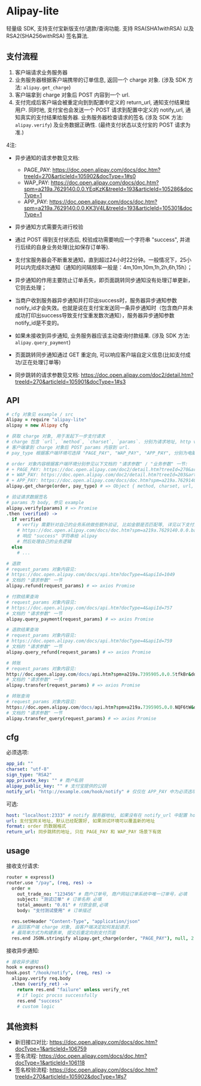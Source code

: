Alipay-lite
===

轻量级 SDK, 支持支付宝新版支付/退款/查询功能.
支持 RSA(SHA1withRSA) 以及 RSA2(SHA256withRSA) 签名算法.

## 支付流程

1. 客户端请求业务服务器
2. 业务服务器根据客户端携带的订单信息, 返回一个 charge 对象. (涉及 SDK 方法: `alipay.get_charge`)
3. 客户端拿到 charge 对象后 POST 内容到一个 url.
4. 支付完成后客户端会被重定向到到配置中定义的 return_url, 通知支付结果给用户.
   同时地, 支付宝也会发送一个 POST 请求到配置中定义的 notify_url, 通知真实的支付结果给服务器.
   业务服务器检查请求的签名 (涉及 SDK 方法: `alipay.verify`) 及业务数据正确性.
   (最终支付状态以支付宝的 POST 请求为准.)

4注:

+ 异步通知的请求参数见文档:
  - PAGE_PAY: https://doc.open.alipay.com/docs/doc.htm?treeId=270&articleId=105902&docType=1#s0
  - WAP_PAY: https://doc.open.alipay.com/docs/doc.htm?spm=a219a.7629140.0.0.YEqKzK&treeId=193&articleId=105286&docType=1
  - APP_PAY: https://doc.open.alipay.com/docs/doc.htm?spm=a219a.7629140.0.0.KK3V4L&treeId=193&articleId=105301&docType=1
+ 异步通知方式需要先进行校验
+ 通过 POST 得到支付状态后, 校验成功需要响应一个字符串 "success", 并进行后续的自身业务处理(比如保存订单等).
+ 支付宝服务器会不断重发通知，直到超过24小时22分钟。一般情况下，25小时以内完成8次通知（通知的间隔频率一般是：4m,10m,10m,1h,2h,6h,15h）；
+ 异步通知的作用主要防止订单丢失，即页面跳转同步通知没有处理订单更新，它则去处理；
+ 当商户收到服务器异步通知并打印出success时，服务器异步通知参数notify_id才会失效。也就是说在支付宝发送同一条异步通知时（包含商户并未成功打印出success导致支付宝重发数次通知），服务器异步通知参数notify_id是不变的。
+ 如果未接收到异步通知, 业务服务器应该主动查询付款结果. (涉及 SDK 方法: `alipay.query_payment`)

+ 页面跳转同步通知通过 GET 重定向, 可以响应客户端自定义信息(比如支付成功/正在处理订单等)
+ 同步跳转的请求参数见文档: https://doc.open.alipay.com/doc2/detail.htm?treeId=270&articleId=105901&docType=1#s3

## API
```coffee
# cfg 对象见 example / src
Alipay = require "alipay-lite"
alipay = new Alipay cfg

# 获取 charge 对象, 用于发起下一步支付请求
# charge 包含 `url`, `method`, `charset`, `params`. 分别为请求地址, http verb, 字符集, body content.
# 客户端拿到 charge 对象后 POST params 内容到 url.
# pay_type 根据客户端环境可选择 "PAGE_PAY", "WAP_PAY", "APP_PAY", 分别为电脑网页, 手机网页, 手机app

# order 对象内容根据客户端环境分别参见以下文档的 "请求参数" / "业务参数" 一节:
# + PAGE_PAY: https://doc.open.alipay.com/doc2/detail.htm?treeId=270&articleId=105901&docType=1
# + WAP_PAY: https://doc.open.alipay.com/doc2/detail.htm?treeId=203&articleId=105463&docType=1
# + APP_PAY: https://doc.open.alipay.com/docs/doc.htm?spm=a219a.7629140.0.0.Hqeal6&treeId=193&articleId=105465&docType=1
alipay.get_charge(order, pay_type) # => Object { method, charset, url, params }

# 验证请求数据签名
# params 为 body, 参见 example
alipay.verify(params) # => Promise
.then (verified) ->
  if verified
    # verfiy 需要针对自己的业务系统做些额外验证, 比如金额是否匹配等, 详见以下支付宝文档中 "异步返回结果验签" 的第五步:
    # https://doc.open.alipay.com/docs/doc.htm?spm=a219a.7629140.0.0.baE541&treeId=193&articleId=105902&docType=1#s7
    # 响应 "success" 字符串给 alipay
    # 然后处理自己的业务逻辑
  else
    # ...

# 退款
# request_params 对象内容见: 
# https://doc.open.alipay.com/docs/api.htm?docType=4&apiId=1049
# 文档的 "请求参数" 一节
alipay.refund(request_params) # => axios Promise

# 付款结果查询
# request_params 对象内容见: 
# https://doc.open.alipay.com/docs/api.htm?docType=4&apiId=757
# 文档的 "请求参数" 一节
alipay.query_payment(request_params) # => axios Promise

# 退款结果查询
# request_params 对象内容见: 
# https://doc.open.alipay.com/docs/api.htm?docType=4&apiId=759
# 文档的 "请求参数" 一节
alipay.query_refund(request_params) # => axios Promise

# 转账
# request_params 对象内容见: 
http://doc.open.alipay.com/docs/api.htm?spm=a219a.7395905.0.0.5tfkBr&docType=4&apiId=1321 
# 文档的 "请求参数" 一节
alipay.transfer(request_params) # => axios Promise

# 转账查询
# request_params 对象内容见: 
https://doc.open.alipay.com/docs/api.htm?spm=a219a.7395905.0.0.NQF6tW&docType=4&apiId=1322
# 文档的 "请求参数" 一节
alipay.transfer_query(request_params) # => axios Promise
```

## cfg

必须选项:

```yaml
app_id: ""
charset: "utf-8"
sign_type: "RSA2"
app_private_key: "" # 商户私钥
alipay_public_key: "" # 支付宝提供的公钥
notify_url: "http://example.com/hook/notify" # 仅仅在 APP_PAY 中为必须选项
```

可选:
```yaml
host: "localhost:2333" # notify 服务器地址, 如果没有在 notify_url 中配置 host, 那么这里需要配置.
url: 支付宝网关地址, 默认已经配置好, 如果测试环境可以覆盖新的地址
format: order 的数据格式
return_url: 同步跳转的地址, 只在 PAGE_PAY 和 WAP_PAY 场景下有效
```

## usage

接收支付请求:
```coffee
router = express()
router.use "/pay", (req, res) ->
  order =
    out_trade_no: "123456" # 商户订单号, 商户网站订单系统中唯一订单号，必填
    subject: "测试订单" # 订单名称 必填
    total_amount: "0.01" # 付款金额,必填
    body: "支付测试使用" # 订单描述

  res.setHeader "Content-Type", "application/json"
  # 返回客户端 charge 对象, 由客户端决定如何发起请求.
  # 最简单方式为构建表单, 提交后重定向到支付页面
  res.end JSON.stringify alipay.get_charge(order, "PAGE_PAY"), null, 2
```

接收异步通知:
```coffee
# 接收异步通知
hook = express()
hook.post "/hook/notify", (req, res) ->
  alipay.verify req.body
  .then (verify_ret) ->
    return res.end "failure" unless verify_ret
    # if logic procss successfully
    res.end "success"
    # custom logic
```

## 其他资料

+ 新旧接口对比: https://doc.open.alipay.com/docs/doc.htm?docType=1&articleId=106759
+ 签名流程: https://doc.open.alipay.com/docs/doc.htm?docType=1&articleId=106118
+ 签名校验流程: https://doc.open.alipay.com/docs/doc.htm?treeId=270&articleId=105902&docType=1#s7
